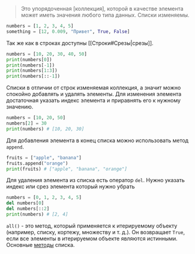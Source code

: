 >Это упорядоченная [коллекция], которой в качестве элемента может иметь значения любого типа данных. Списки изменяемы. 

```python
numbers = [1, 2, 3, 4, 5]
something = [12, 0.009, "Привет", True, False]
```
Так же как в строках доступны [[Строки#Срезы|срезы]].
```python
numbers = [10, 20, 30, 40, 50]
print(numbers[0])
print(numbers[-1])
print(numbers[1:3])
print(numbers[::-1])
```

Списки в отличии от строк изменяемая коллекция, а значит можно спокойно добавлять и удалять элементы. Для изменения элемента достаточная указать индекс элемента и приравнять его к нужному значению.
```python
numbers = [10, 20, 50]
numbers[2] = 30
print(numbers) # [10, 20, 30]
```

Для добавления элемента в конец списка можно использовать метод `append`.
```python
fruits = ["apple", "banana"]
fruits.append("orange")
print(fruits) # ["apple", "banana", "orange"]
```

Для удаления элемента из списка есть оператор `del`. Нужно указать индекс или срез элемента который нужно убрать
```python
numbers = [0, 1, 2, 3, 4, 5]
del numbers[0]
del numbers[::2]
print(numbers) # [2, 4]
```

`all()` - это метод, который применяется к итерируемому объекту (например, списку, кортежу, множеству и т. д.). Он возвращает `True`, если все элементы в итерируемом объекте являются истинными.
Основные [методы](https://letpy.com/handbook/list-methods/) списка.